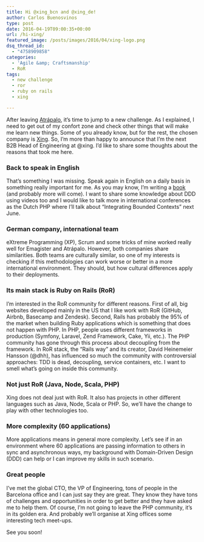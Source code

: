 ```yaml
---
title: Hi @xing_bcn and @xing_de!
author: Carlos Buenosvinos
type: post
date: 2016-04-19T09:00:35+00:00
url: /hi-xing/
featured_image: /posts/images/2016/04/xing-logo.png
dsq_thread_id:
  - "4758909858"
categories:
  - 'Agile &amp; Craftsmanship'
  - RoR
tags:
  - new challenge
  - ror
  - ruby on rails
  - xing

---
```

After leaving <a href="https://carlosbuenosvinos.com/adios-atrapalo/" target="_blank">Atrápalo</a>, it&#8217;s time to jump to a new challenge. As I explained, I need to get out of my confort zone and check other things that will make me learn new things. Some of you already know, but for the rest, the chosen company is <a href="https://www.xing.com" target="_blank">Xing</a>. So, I&#8217;m more than happy to announce that I&#8217;m the next B2B Head of Engineering at @xing. I&#8217;d like to share some thoughts about the reasons that took me here.

<!--more-->

### Back to speak in English

That&#8217;s something I was missing. Speak again in English on a daily basis in something really important for me. As you may know, I&#8217;m writing a <a href="https://leanpub.com/ddd-in-php" target="_blank">book</a> (and probably more will come). I want to share some knowledge about DDD using videos too and I would like to talk more in international conferences as the Dutch PHP where I&#8217;ll talk about &#8220;Integrating Bounded Contexts&#8221; next June.

### German company, international team

eXtreme Programming (XP), Scrum and some tricks of mine worked really well for Emagister and Atrápalo. However, both companies share similarities. Both teams are culturally similar, so one of my interests is checking if this methodologies can work worse or better in a more international environment. They should, but how cultural differences apply to their deployments.

### Its main stack is Ruby on Rails (RoR)

I&#8217;m interested in the RoR community for different reasons. First of all, big websites developed mainly in the US that I like work with RoR (GitHub, Airbnb, Basecamp and Zendesk). Second, Rails has probably the 95% of the market when building Ruby applications which is something that does not happen with PHP. In PHP, people uses different frameworks in production (Symfony, Laravel, Zend Framework, Cake, Yii, etc.). The PHP community has gone through this process about decoupling from the framework. In RoR stack, the &#8220;Rails way&#8221; and its creator, David Heinemeier Hansson (@dhh), has influenced so much the community with controversial approaches: TDD is dead, decoupling, service containers, etc. I want to smell what&#8217;s going on inside this community.

### Not just RoR (Java, Node, Scala, PHP)

Xing does not deal just with RoR. It also has projects in other different languages such as Java, Node, Scala or PHP. So, we&#8217;ll have the change to play with other technologies too.

### More complexity (60 applications)

More applications means in general more complexity. Let&#8217;s see if in an environment where 60 applications are passing information to others in sync and asynchronous ways, my background with Domain-Driven Design (DDD) can help or I can improve my skills in such scenario.

### Great people

I&#8217;ve met the global CTO, the VP of Engineering, tons of people in the Barcelona office and I can just say they are great. They know they have tons of challenges and opportunities in order to get better and they have asked me to help them. Of course, I&#8217;m not going to leave the PHP community, it&#8217;s in its golden era. And probably we&#8217;ll organise at Xing offices some interesting tech meet-ups.

See you soon!